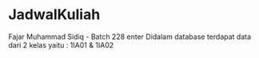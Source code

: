 # JadwalKuliah
Fajar Muhammad Sidiq - Batch 228 enter
Didalam database terdapat data dari 2 kelas yaitu : 1IA01 & 1IA02
